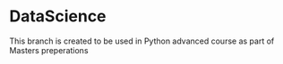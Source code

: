 # DataScience
This branch is created to be used in Python advanced course as part of Masters preperations
